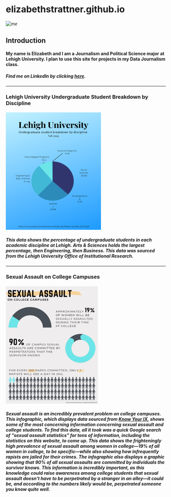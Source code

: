 # **elizabethstrattner.github.io**
###### ![me](https://lh3.googleusercontent.com/3uSSpbWLO9IfIe6-pkwZsEEPyYwRAy_jNk1Y-uN8O9bzrZ1oTs5M9nJB0Ygz7OjuZg560Tj4TXMXauZ5NbW22Dl8zXDWBqz7Kk9pkjZBddC9-t3zaSwcs51ekHe5ueiAi8Imjq9_O21gCrXGZqcZ-wu_TotgBj3AkQsIW0ed32VnJy3Jx5aavnsU9rRETKjJAs_fo33mwP-5sntuh6Lb0Mpc6iwmEOhY7Gi41l6jqhumjIo_1IcixOEGu1pggRd2fci5TFabEsFfbSyya6NqNPytrYqONbLjHzDDbOL3yPSh561aGfEE0JDp8J9ADR0YLbkqPozIT-JmFpOaNfkNq49s1iqsQuLwIlyGK0GwpE4uVf6hheiaVJfAmGNJLW9DN7NKnnJxMMyyHk6U5bNZQ1BYtzbhlNLozwD5afhjXvdXSYJojI8Kgal0JHmxzA4h9GUeuWzsj6gl8isoaytscVv-Hj-t9n_u7jqPqzgTSpjVR_BzvLgX8tOX7OSku08YM7ZPavV_SyA_5iFwtHwff8JcjICTXboJMF1BGqisFeyqUnAYrTSYUSzjPSbe0nxO1kLAUvMSGpcG-lu-AZrsscKxF--bSQviXf1N42UCxxf5AUVi-F2QwQIOrQieH_WwWZv_vlRYgu2FBKTM_JFaGyernwekBwsOwDNOQidJap9-cNeIo2AlLyfkVB3k2ds9tjCKjZjeZA7H2xZUijKaVTDQVg=w1088-h1450-no?authuser=0) 
## **Introduction**
#### My name is Elizabeth and I am a Journalism and Political Science major at Lehigh University. I plan to use this site for projects in my Data Journalism class.
##### Find me on LinkedIn by clicking [here](https://www.linkedin.com/in/elizabeth-strattner).
___
### **Lehigh University Undergraduate Student Breakdown by Discipline**
#### <img src="https://github.com/elizabethstrattner/elizabethstrattner.github.io/blob/main/J025graph.png?raw=true" width="300" height="370" />
##### This data shows the percentage of undergraduate students in each academic discipline at Lehigh. Arts & Sciences holds the largest percentage, then Engineering, then Business. This data was sourced from the Lehigh University Office of Institutional Research.
___
### **Sexual Assault on College Campuses**
#### <img src="https://github.com/elizabethstrattner/elizabethstrattner.github.io/blob/main/J025%20Infographic%20Assignment-2.png?raw=true" width="290" height="370" /> 
##### Sexual assault is an incredibly prevalent problem on college campuses. This infographic, which displays data sourced from [Know Your IX](https://www.knowyourix.org/issues/statistics/), shows some of the most concerning information concerning sexual assault and college students. To find this data, all it took was a quick Google search of "sexual assault statistics" for tons of information, including the statistics on this website, to come up. This data shows the frighteningly high prevalence of sexual assault among women in college—19% of all women in college, to be specific—while also showing how infrequently rapists are jailed for their crimes. The infographic also displays a graphic showing that 90% of all sexual assaults are committed by individuals  the survivor knows. This information is incredibly important, as this knowledge could raise awareness among college students that sexual assault doesn't have to be perpetrated by a stranger in an alley—it could be, and according to the numbers likely would be, perpetrated someone you know quite well.
